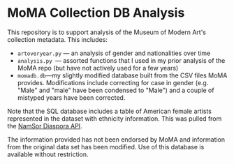 # MoMA Collection DB Analysis

This repository is to support analysis of the Museum of Modern Art's collection metadata. 
This includes: 
- `artoveryear.py` — an analysis of gender and nationalities over time
- `analysis.py `— assorted functions that I used in my prior analysis of the MoMA repo (but have not actively used for a few years)
- `momadb.db`—my slightly modified database built from the CSV files MoMA provides. Modifications include correcting for case in gender (e.g. "Male" and "male" have been condensed to "Male") and a couple of mistyped years have been corrected.

Note that the SQL database includes a table of American female artists represented in the dataset with ethnicity information. This was pulled from the [NamSor Diaspora API](https://api.namsor.com/namsor/faces/viewapikey.xhtml). 

The information provided has not been endorsed by MoMA and information from the original data set has been modified. Use of this database is available without restriction.
